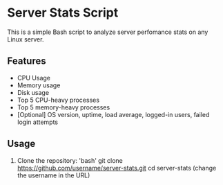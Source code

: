 # Server Stats Script

This is a simple Bash script to analyze server perfomance stats on any Linux server.

## Features
- CPU Usage
- Memory usage
- Disk usage
- Top 5 CPU-heavy processes
- Top 5 memory-heavy processes
- [Optional] OS version, uptime, load average, logged-in users, failed login attempts

## Usage

1. Clone the repository:
'bash'
git clone https://github.com/username/server-stats.git
cd server-stats
(change the username in the URL)
